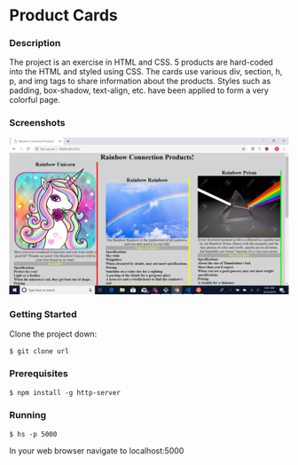 # Product Cards  
### Description  
The project is an exercise in HTML and CSS. 5 products are hard-coded into the HTML and styled using CSS. The cards use various div, section, h, p, and img tags to share information about the products. Styles such as padding, box-shadow, text-align, etc. have been applied to form a very colorful page.  
### Screenshots  
![Screenshot of a colorful page with a title and the first row of three product cards displayed. Each card displays a product title, image, and information about the product.](https://raw.githubusercontent.com/sarahjulesthorne/product-cards2/master/images/2019-03-23.png "Screenshot of product card page in browser")  
### Getting Started  
Clone the project down:  
```  
$ git clone url  
```  
### Prerequisites  
```  
$ npm install -g http-server  
```  
### Running  
```  
$ hs -p 5000  
```  
In your web browser navigate to localhost:5000
